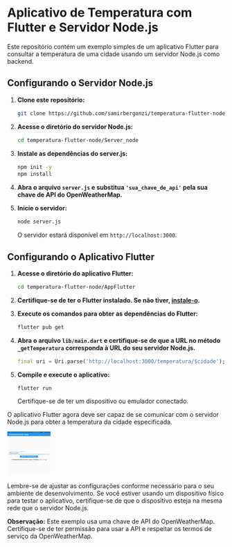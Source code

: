 # Aplicativo de Temperatura com Flutter e Servidor Node.js

Este repositório contém um exemplo simples de um aplicativo Flutter para consultar a temperatura de uma cidade usando um servidor Node.js como backend.


## Configurando o Servidor Node.js

1. **Clone este repositório:**

    ```bash
    git clone https://github.com/samirbergonzi/temperatura-flutter-node.git
    ```

2. **Acesse o diretório do servidor Node.js:**

    ```bash
    cd temperatura-flutter-node/Server_node
    ```

3. **Instale as dependências do server.js:**

    ```bash
    npm init -y
    npm install
    ```

4. **Abra o arquivo `server.js` e substitua `'sua_chave_de_api'` pela sua chave de API do OpenWeatherMap.**

5. **Inicie o servidor:**

    ```bash
    node server.js
    ```

    O servidor estará disponível em `http://localhost:3000`.

## Configurando o Aplicativo Flutter

1. **Acesse o diretório do aplicativo Flutter:**

    ```bash
    cd temperatura-flutter-node/AppFlutter
    ```

2. **Certifique-se de ter o Flutter instalado. Se não tiver, [instale-o](https://flutter.dev/docs/get-started/install).**

3. **Execute os comandos para obter as dependências do Flutter:**

    ```bash
    flutter pub get
    ```

4. **Abra o arquivo `lib/main.dart` e certifique-se de que a URL no método `_getTemperatura` corresponda à URL do seu servidor Node.js.**

    ```dart
    final uri = Uri.parse('http://localhost:3000/temperatura/$cidade');
    ```

5. **Compile e execute o aplicativo:**

    ```bash
    flutter run
    ```

    Certifique-se de ter um dispositivo ou emulador conectado.

O aplicativo Flutter agora deve ser capaz de se comunicar com o servidor Node.js para obter a temperatura da cidade especificada.

<img src="https://github.com/samirbergonzi/temperatura-flutter-node/blob/main/FlutterAPP.png" width="100" height="100">

Lembre-se de ajustar as configurações conforme necessário para o seu ambiente de desenvolvimento. Se você estiver usando um dispositivo físico para testar o aplicativo, certifique-se de que o dispositivo esteja na mesma rede que o servidor Node.js.

**Observação:** Este exemplo usa uma chave de API do OpenWeatherMap. Certifique-se de ter permissão para usar a API e respeitar os termos de serviço da OpenWeatherMap.
